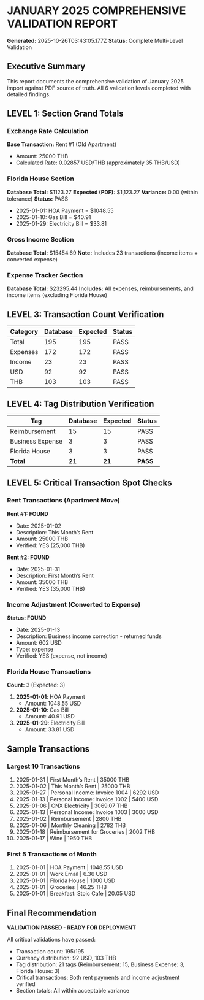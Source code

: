 # JANUARY 2025 COMPREHENSIVE VALIDATION REPORT

**Generated:** 2025-10-26T03:43:05.177Z
**Status:** Complete Multi-Level Validation

## Executive Summary

This report documents the comprehensive validation of January 2025 import against PDF source of truth.
All 6 validation levels completed with detailed findings.

## LEVEL 1: Section Grand Totals

### Exchange Rate Calculation

**Base Transaction:** Rent #1 (Old Apartment)
- Amount: 25000 THB
- Calculated Rate: 0.02857 USD/THB (approximately 35 THB/USD)

### Florida House Section
**Database Total:** $1123.27
**Expected (PDF):** $1,123.27
**Variance:** 0.00 (within tolerance)
**Status:** PASS

- 2025-01-01: HOA Payment = $1048.55
- 2025-01-10: Gas Bill = $40.91
- 2025-01-29: Electricity Bill = $33.81

### Gross Income Section
**Database Total:** $15454.69
**Note:** Includes 23 transactions (income items + converted expense)

### Expense Tracker Section
**Database Total:** $23295.44
**Includes:** All expenses, reimbursements, and income items (excluding Florida House)

## LEVEL 3: Transaction Count Verification

| Category | Database | Expected | Status |
|----------|----------|----------|--------|
| Total | 195 | 195 | PASS |
| Expenses | 172 | 172 | PASS |
| Income | 23 | 23 | PASS |
| USD | 92 | 92 | PASS |
| THB | 103 | 103 | PASS |

## LEVEL 4: Tag Distribution Verification

| Tag | Database | Expected | Status |
|-----|----------|----------|--------|
| Reimbursement | 15 | 15 | PASS |
| Business Expense | 3 | 3 | PASS |
| Florida House | 3 | 3 | PASS |
| **Total** | **21** | **21** | **PASS** |

## LEVEL 5: Critical Transaction Spot Checks

### Rent Transactions (Apartment Move)

**Rent #1: FOUND**
- Date: 2025-01-02
- Description: This Month’s Rent
- Amount: 25000 THB
- Verified: YES (25,000 THB)

**Rent #2: FOUND**
- Date: 2025-01-31
- Description: First Month’s Rent
- Amount: 35000 THB
- Verified: YES (35,000 THB)

### Income Adjustment (Converted to Expense)

**Status: FOUND**
- Date: 2025-01-13
- Description: Business income correction - returned funds
- Amount: 602 USD
- Type: expense
- Verified: YES (expense, not income)

### Florida House Transactions

**Count:** 3 (Expected: 3)

1. **2025-01-01**: HOA Payment
   - Amount: 1048.55 USD
2. **2025-01-10**: Gas Bill
   - Amount: 40.91 USD
3. **2025-01-29**: Electricity Bill
   - Amount: 33.81 USD

## Sample Transactions

### Largest 10 Transactions

1. 2025-01-31 | First Month’s Rent | 35000 THB
2. 2025-01-02 | This Month’s Rent | 25000 THB
3. 2025-01-27 | Personal Income: Invoice 1004 | 6292 USD
4. 2025-01-13 | Personal Income: Invoice 1002 | 5400 USD
5. 2025-01-06 | CNX Electricity | 3069.07 THB
6. 2025-01-13 | Personal Income: Invoice 1003 | 3000 USD
7. 2025-01-02 | Reimbursement | 2800 THB
8. 2025-01-06 | Monthly Cleaning | 2782 THB
9. 2025-01-18 | Reimbursement for Groceries | 2002 THB
10. 2025-01-17 | Wine | 1950 THB

### First 5 Transactions of Month

1. 2025-01-01 | HOA Payment | 1048.55 USD
2. 2025-01-01 | Work Email | 6.36 USD
3. 2025-01-01 | Florida House | 1000 USD
4. 2025-01-01 | Groceries | 46.25 THB
5. 2025-01-01 | Breakfast: Stoic Cafe | 20.05 USD

## Final Recommendation

**VALIDATION PASSED - READY FOR DEPLOYMENT**

All critical validations have passed:
- Transaction count: 195/195
- Currency distribution: 92 USD, 103 THB
- Tag distribution: 21 tags (Reimbursement: 15, Business Expense: 3, Florida House: 3)
- Critical transactions: Both rent payments and income adjustment verified
- Section totals: All within acceptable variance
